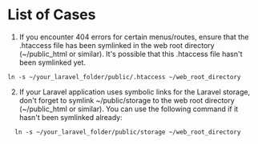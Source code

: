 # List of Cases

1. If you encounter 404 errors for certain menus/routes, ensure that the .htaccess file has been symlinked in the web root directory (~/public_html or similar). It's possible that this .htaccess file hasn't been symlinked yet.

```
ln -s ~/your_laravel_folder/public/.htaccess ~/web_root_directory
```
2. If your Laravel application uses symbolic links for the Laravel storage, don't forget to symlink ~/public/storage to the web root directory (~/public_html or similar). You can use the following command if it hasn't been symlinked already:

```
  ln -s ~/your_laravel_folder/public/storage ~/web_root_directory
```
